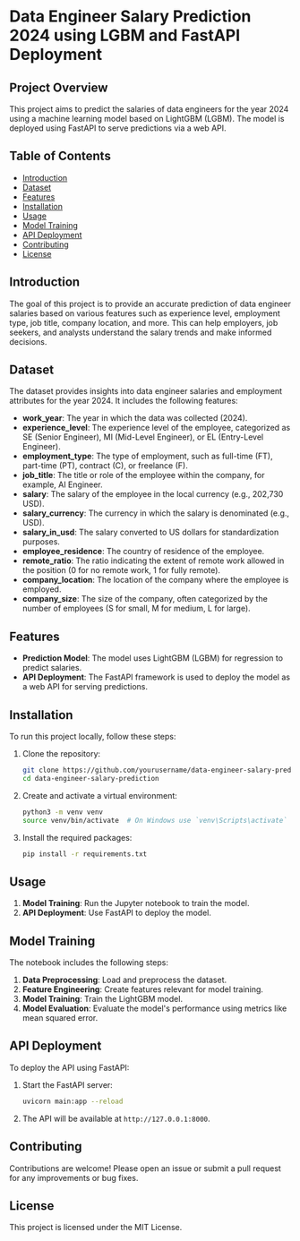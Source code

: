 # Data Engineer Salary Prediction 2024 using LGBM and FastAPI Deployment

## Project Overview

This project aims to predict the salaries of data engineers for the year 2024 using a machine learning model based on LightGBM (LGBM). The model is deployed using FastAPI to serve predictions via a web API.

## Table of Contents

- [Introduction](#introduction)
- [Dataset](#dataset)
- [Features](#features)
- [Installation](#installation)
- [Usage](#usage)
- [Model Training](#model-training)
- [API Deployment](#api-deployment)
- [Contributing](#contributing)
- [License](#license)

## Introduction

The goal of this project is to provide an accurate prediction of data engineer salaries based on various features such as experience level, employment type, job title, company location, and more. This can help employers, job seekers, and analysts understand the salary trends and make informed decisions.

## Dataset

The dataset provides insights into data engineer salaries and employment attributes for the year 2024. It includes the following features:

- **work_year**: The year in which the data was collected (2024).
- **experience_level**: The experience level of the employee, categorized as SE (Senior Engineer), MI (Mid-Level Engineer), or EL (Entry-Level Engineer).
- **employment_type**: The type of employment, such as full-time (FT), part-time (PT), contract (C), or freelance (F).
- **job_title**: The title or role of the employee within the company, for example, AI Engineer.
- **salary**: The salary of the employee in the local currency (e.g., 202,730 USD).
- **salary_currency**: The currency in which the salary is denominated (e.g., USD).
- **salary_in_usd**: The salary converted to US dollars for standardization purposes.
- **employee_residence**: The country of residence of the employee.
- **remote_ratio**: The ratio indicating the extent of remote work allowed in the position (0 for no remote work, 1 for fully remote).
- **company_location**: The location of the company where the employee is employed.
- **company_size**: The size of the company, often categorized by the number of employees (S for small, M for medium, L for large).

## Features

- **Prediction Model**: The model uses LightGBM (LGBM) for regression to predict salaries.
- **API Deployment**: The FastAPI framework is used to deploy the model as a web API for serving predictions.

## Installation

To run this project locally, follow these steps:

1. Clone the repository:
    ```bash
    git clone https://github.com/yourusername/data-engineer-salary-prediction.git
    cd data-engineer-salary-prediction
    ```

2. Create and activate a virtual environment:
    ```bash
    python3 -m venv venv
    source venv/bin/activate  # On Windows use `venv\Scripts\activate`
    ```

3. Install the required packages:
    ```bash
    pip install -r requirements.txt
    ```

## Usage

1. **Model Training**: Run the Jupyter notebook to train the model.
2. **API Deployment**: Use FastAPI to deploy the model.

## Model Training

The notebook includes the following steps:

1. **Data Preprocessing**: Load and preprocess the dataset.
2. **Feature Engineering**: Create features relevant for model training.
3. **Model Training**: Train the LightGBM model.
4. **Model Evaluation**: Evaluate the model's performance using metrics like mean squared error.

## API Deployment

To deploy the API using FastAPI:

1. Start the FastAPI server:
    ```bash
    uvicorn main:app --reload
    ```

2. The API will be available at `http://127.0.0.1:8000`.

## Contributing

Contributions are welcome! Please open an issue or submit a pull request for any improvements or bug fixes.

## License

This project is licensed under the MIT License.
